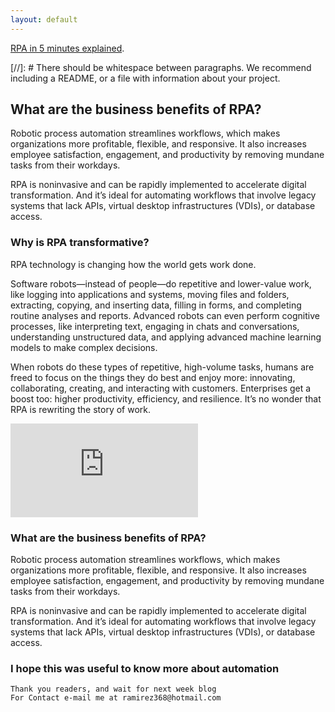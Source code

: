 ```yaml
---
layout: default
---
```



[RPA in 5 minutes explained](https://www.youtube.com/watch?v=9URSbTOE4YI).

[//]: #  There should be whitespace between paragraphs. We recommend including a README, or a file with information about your project.

## What are the business benefits of RPA?
Robotic process automation streamlines workflows, which makes organizations more profitable, flexible, and responsive. It also increases employee satisfaction, engagement, and productivity by removing mundane tasks from their workdays.

RPA is noninvasive and can be rapidly implemented to accelerate digital transformation. And it’s ideal for automating workflows that involve legacy systems that lack APIs, virtual desktop infrastructures (VDIs), or database access. 


### Why is RPA transformative?
RPA technology is changing how the world gets work done.

Software robots—instead of people—do repetitive and lower-value work, like logging into applications and systems, moving files and folders, extracting, copying, and inserting data, filling in forms, and completing routine analyses and reports. Advanced robots can even perform cognitive processes, like interpreting text, engaging in chats and conversations, understanding unstructured data, and applying advanced machine learning models to make complex decisions.

When robots do these types of repetitive, high-volume tasks, humans are freed to focus on the things they do best and enjoy more: innovating, collaborating, creating, and interacting with customers. Enterprises get a boost too: higher productivity, efficiency, and resilience. It’s no wonder that RPA is rewriting the story of work.

![RPA Process ](https://www.slideteam.net/rpa-framework-for-risk-and-compliance-management.html)
 
### What are the business benefits of RPA?
Robotic process automation streamlines workflows, which makes organizations more profitable, flexible, and responsive. It also increases employee satisfaction, engagement, and productivity by removing mundane tasks from their workdays.

RPA is noninvasive and can be rapidly implemented to accelerate digital transformation. And it’s ideal for automating workflows that involve legacy systems that lack APIs, virtual desktop infrastructures (VDIs), or database access. 


### I hope this was useful to know more about automation


```
Thank you readers, and wait for next week blog
For Contact e-mail me at ramirez368@hotmail.com

```












